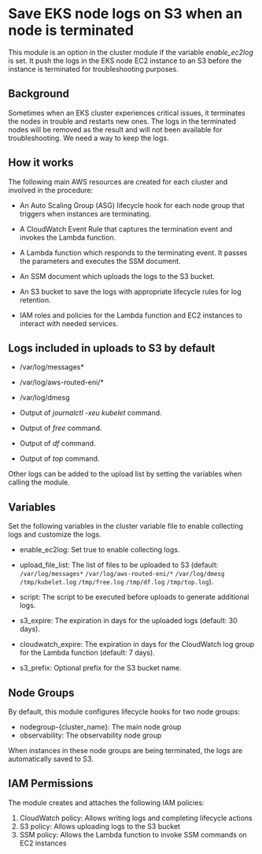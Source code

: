 # Save EKS node logs on S3 when an node is terminated

This module is an option in the cluster module if the variable *enable_ec2log*
is set. It push the logs in the EKS node EC2 instance to an S3 before the
instance is terminated for troubleshooting purposes.

## Background

Sometimes when an EKS cluster experiences critical issues, it terminates the
nodes in trouble and restarts new ones. The logs in the terminated nodes will be
removed as the result and will not been available for troubleshooting. We need a
way to keep the logs.

## How it works

The following main AWS resources are created for each cluster and involved in
the procedure:

- An Auto Scaling Group (ASG) lifecycle hook for each node group that triggers
  when instances are terminating.

- A CloudWatch Event Rule that captures the termination event and invokes the
  Lambda function.

- A Lambda function which responds to the terminating event. It passes the
  parameters and executes the SSM document.

- An SSM document which uploads the logs to the S3 bucket.

- An S3 bucket to save the logs with appropriate lifecycle rules for log
  retention.

- IAM roles and policies for the Lambda function and EC2 instances to interact
  with needed services.

## Logs included in uploads to S3 by default

- /var/log/messages*

- /var/log/aws-routed-eni/*

- /var/log/dmesg

- Output of *journalctl -xeu kubelet* command.

- Output of *free* command.

- Output of *df* command.

- Output of *top* command.

Other logs can be added to the upload list by setting the variables when calling
the module.

## Variables

Set the following variables in the cluster variable file to enable collecting
logs and customize the logs.

- enable_ec2log: Set true to enable collecting logs.

- upload_file_list: The list of files to be uploaded to S3 (default:
  `/var/log/messages*` `/var/log/aws-routed-eni/*` `/var/log/dmesg` `/tmp/kubelet.log`
  `/tmp/free.log` `/tmp/df.log` `/tmp/top.log`).

- script: The script to be executed before uploads to generate additional logs.

- s3_expire: The expiration in days for the uploaded logs (default: 30 days).

- cloudwatch_expire: The expiration in days for the CloudWatch log group for the
  Lambda function (default: 7 days).

- s3_prefix: Optional prefix for the S3 bucket name.

## Node Groups

By default, this module configures lifecycle hooks for two node groups:

- nodegroup-{cluster_name}: The main node group
- observability: The observability node group

When instances in these node groups are being terminated, the logs are
automatically saved to S3.

## IAM Permissions

The module creates and attaches the following IAM policies:

1. CloudWatch policy: Allows writing logs and completing lifecycle actions
2. S3 policy: Allows uploading logs to the S3 bucket
3. SSM policy: Allows the Lambda function to invoke SSM commands on EC2
   instances
